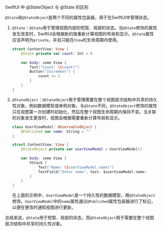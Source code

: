 SwiftUI 中 @StateObject  与 @State 的区别

`@State`和`@StateObject`是两个不同的属性包装器，用于在SwiftUI中管理状态。

1. `@State`：`@State`用于管理视图内部的短暂、局部的状态。当`@State`修饰的属性发生改变时，SwiftUI会根据新的值重新计算视图的布局和显示。`@State`属性应该声明为`private`，并且只能在`View`的生命周期内使用。

   ```swift
   struct ContentView: View {
       @State private var count: Int = 0
       
       var body: some View {
           Text("Count: \(count)")
           Button("Increment") {
               count += 1
           }
       }
   }
   ```

2. `@StateObject`：`@StateObject`用于管理需要在整个视图层次结构中共享的持久性对象，例如数据模型或单例对象。与`@State`不同，`@StateObject`修饰的属性只在视图第一次创建时初始化，然后在整个视图生命周期内保持不变。当关联的对象发生更改时，视图会根据需要重新计算布局和显示。

   ```swift
   class UserViewModel: ObservableObject {
       @Published var name: String = ""
   }
   
   struct ContentView: View {
       @StateObject private var userViewModel = UserViewModel()
       
       var body: some View {
           VStack {
               Text("Name: \(userViewModel.name)")
               TextField("Enter name", text: $userViewModel.name)
           }
       }
   }
   ```

   在上面的示例中，`UserViewModel`是一个持久性的数据模型，用`@StateObject`修饰。`UserViewModel`中的`name`属性通过`@Published`属性包装器进行了标记，以便在更改时通知视图进行更新。

总结来说，`@State`用于短暂、局部的状态，而`@StateObject`用于需要在整个视图层次结构中共享的持久性对象。

